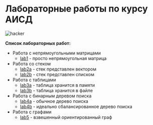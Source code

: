 # Лабораторные работы по курсу АИСД

![hacker](assets/hacker.gif)

**Список лабораторных работ:**
- Работа с непрямоугольными матрицами
  - [lab1](lab1) - просто непрямоугольная матрица
- Работа со стеком
  - [lab2a](lab2a) - стек представлен вектором
  - [lab2b](lab2b) - стек представлен списком
- Работа с таблицами
  - [lab3a](lab3a) - таблица хранится в памяти
  - [lab3b](lab3b) - таблица хранится в файле
- Работа с бинарным деревом поиска
  - [lab4a](lab4a) - обычное дерево поиска
  - [lab4b](lab4b) - идеально сбалансированное дерево поиска
- Работа с графами
  - [lab5](lab5) - взвешенный ориентированный граф
